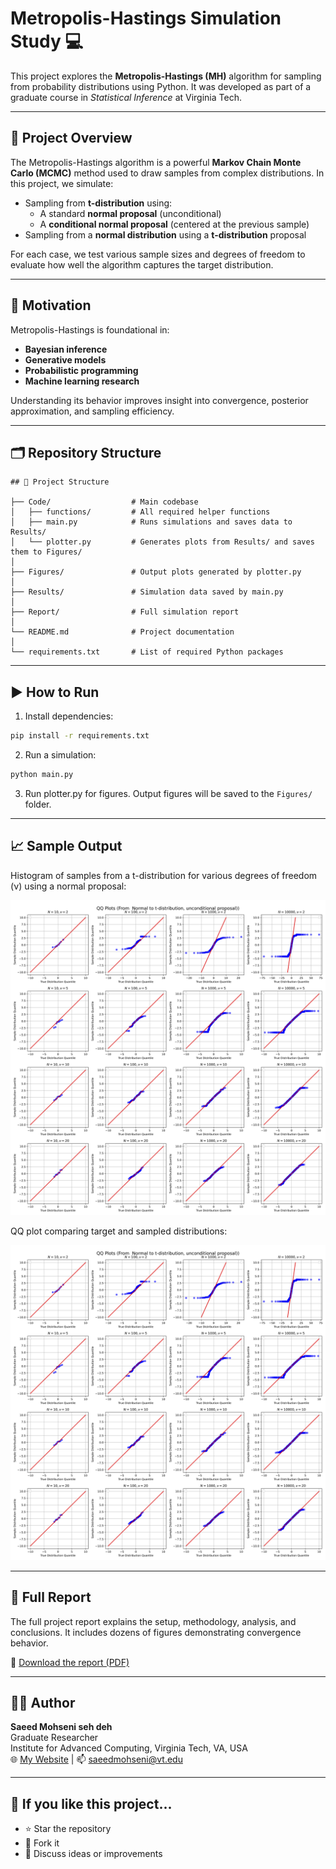 # Metropolis-Hastings Simulation Study 💻

This project explores the **Metropolis-Hastings (MH)** algorithm for sampling from probability distributions using Python. It was developed as part of a graduate course in *Statistical Inference* at Virginia Tech.

---

## 📌 Project Overview

The Metropolis-Hastings algorithm is a powerful **Markov Chain Monte Carlo (MCMC)** method used to draw samples from complex distributions. In this project, we simulate:

- Sampling from **t-distribution** using:
  - A standard **normal proposal** (unconditional)
  - A **conditional normal proposal** (centered at the previous sample)
- Sampling from a **normal distribution** using a **t-distribution** proposal

For each case, we test various sample sizes and degrees of freedom to evaluate how well the algorithm captures the target distribution.

---

## 🎯 Motivation

Metropolis-Hastings is foundational in:
- **Bayesian inference**
- **Generative models**
- **Probabilistic programming**
- **Machine learning research**

Understanding its behavior improves insight into convergence, posterior approximation, and sampling efficiency.

---

## 🗂️ Repository Structure

```
## 📁 Project Structure

├── Code/                  # Main codebase
│   ├── functions/         # All required helper functions
│   ├── main.py            # Runs simulations and saves data to Results/
│   └── plotter.py         # Generates plots from Results/ and saves them to Figures/
│
├── Figures/               # Output plots generated by plotter.py
│
├── Results/               # Simulation data saved by main.py
│
├── Report/                # Full simulation report
│
└── README.md              # Project documentation
│
└── requirements.txt       # List of required Python packages 
```

---

## ▶️ How to Run

1. Install dependencies:
```bash
pip install -r requirements.txt
```

2. Run a simulation:
```bash
python main.py
```

3. Run plotter.py for figures. Output figures will be saved to the `Figures/` folder.

---

## 📈 Sample Output

Histogram of samples from a t-distribution for various degrees of freedom (ν) using a normal proposal:

![Histogram](Figures/QQPlot_MH_n2t.png)

QQ plot comparing target and sampled distributions:

![QQ Plot](Figures/QQPlot_MH_n2t.png)

---

## 📄 Full Report

The full project report explains the setup, methodology, analysis, and conclusions. It includes dozens of figures demonstrating convergence behavior.

📎 [Download the report (PDF)](Report/Report.pdf)

---

## 👨‍💻 Author

**Saeed Mohseni seh deh**  
Graduate Researcher  
Institute for Advanced Computing, Virginia Tech, VA, USA  
🌐 [My Website](https://saeedmohseni.netlify.app/) | 📫 saeedmohseni@vt.edu

---

## 🌟 If you like this project...

- ⭐ Star the repository
- 🍴 Fork it
- 🧠 Discuss ideas or improvements
